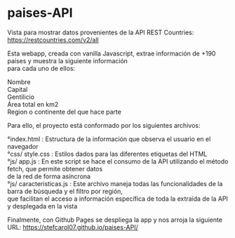 # paises-API

Vista para mostrar datos provenientes de la API REST Countries: https://restcountries.com/v2/all  

Esta webapp, creada con vanilla Javascript, extrae información de +190 países y muestra la siguiente información  
para cada uno de ellos:  

Nombre  
Capital  
Gentilicio  
Área total en km2  
Region o continente del que hace parte 

Para ello, el proyecto está conformado por los siguientes archivos:  
  
  °index.html : Estructura de la información que observa el usuario en el navegador  
  °css/ style.css : Estilos dados para las diferentes etiquetas del HTML  
  °js/ app.js : En este script se hace el consumo de la API utilizando el método fetch, que permite obtener datos  
  de la red de forma asíncrona  
  °js/ caracteristicas.js : Este archivo maneja todas las funcionalidades de la barra de búsqueda y el filtro por región,   
  que facilitan el acceso a información específica de toda la extraída de la API y desplegada en la vista  
  
 Finalmente, con Github Pages se despliega la app y nos arroja la siguiente URL: https://stefcarol07.github.io/paises-API/






